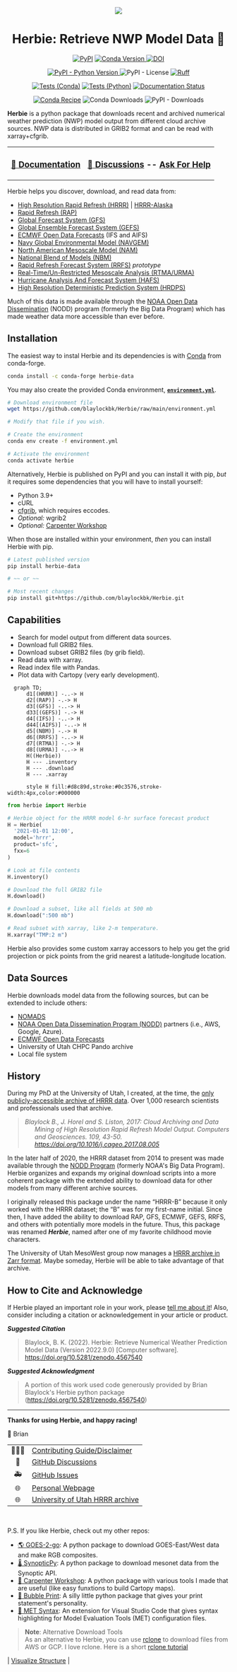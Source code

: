 <div
  align="center"
>

![](https://github.com/blaylockbk/Herbie/blob/main/images/logo_new/Herbie-logo.png?raw=True)

# Herbie: Retrieve NWP Model Data 🏁

<!-- Badges -->

[![PyPI](https://img.shields.io/pypi/v/herbie-data)](https://pypi.python.org/pypi/herbie-data/)
[![Conda Version](https://img.shields.io/conda/vn/conda-forge/herbie-data)
](https://anaconda.org/conda-forge/herbie-data)
[![DOI](https://zenodo.org/badge/275214142.svg)](https://zenodo.org/badge/latestdoi/275214142)

[![PyPI - Python Version](https://img.shields.io/pypi/pyversions/herbie-data)
](https://pypi.org/project/herbie-data/)
![PyPI - License](https://img.shields.io/pypi/l/herbie-data)
[![Ruff](https://img.shields.io/endpoint?url=https://raw.githubusercontent.com/astral-sh/ruff/main/assets/badge/v2.json)](https://github.com/astral-sh/ruff)

[![Tests (Conda)](https://github.com/blaylockbk/Herbie/actions/workflows/tests-conda.yml/badge.svg)](https://github.com/blaylockbk/Herbie/actions/workflows/tests-conda.yml)
[![Tests (Python)](https://github.com/blaylockbk/Herbie/actions/workflows/tests-python.yml/badge.svg)](https://github.com/blaylockbk/Herbie/actions/workflows/tests-python.yml)
[![Documentation Status](https://readthedocs.org/projects/herbie/badge/?version=latest)](https://herbie.readthedocs.io/?badge=latest)

[![Conda Recipe](https://img.shields.io/badge/recipe-herbie--data-green.svg)](https://anaconda.org/conda-forge/herbie-data)
![Conda Downloads](https://img.shields.io/conda/d/conda-forge/herbie-data)
![PyPI - Downloads](https://img.shields.io/pypi/dm/herbie-data?label=pypi|downloads)


<!-- (Badges) -->

</div>

**Herbie** is a python package that downloads recent and archived numerical weather prediction (NWP) model output from different cloud archive sources. NWP data is distributed in GRIB2 format and can be read with xarray+cfgrib. 


|||
|:--:|:--:|
|<h3>[📘 Documentation](https://herbie.readthedocs.io/)</h3> | <h3>[💬 Discussions](https://github.com/blaylockbk/Herbie/discussions) -- [Ask For Help](https://github.com/blaylockbk/Herbie/discussions/categories/q-a)</h3>


Herbie helps you discover, download, and read data from:

- [High Resolution Rapid Refresh (HRRR)](https://herbie.readthedocs.io/en/latest/user_guide/_model_notebooks/hrrr.html) | [HRRR-Alaska](https://herbie.readthedocs.io/en/latest/user_guide/_model_notebooks/hrrrak.html)
- [Rapid Refresh (RAP)](https://herbie.readthedocs.io/en/latest/user_guide/_model_notebooks/rap.html)
- [Global Forecast System (GFS)](https://herbie.readthedocs.io/en/latest/user_guide/_model_notebooks/gfs.html)
- [Global Ensemble Forecast System (GEFS)](https://herbie.readthedocs.io/en/latest/user_guide/_model_notebooks/gefs.html)
- [ECMWF Open Data Forecasts](https://herbie.readthedocs.io/en/latest/user_guide/_model_notebooks/ecmwf.html) (IFS and AIFS)
- [Navy Global Environmental Model (NAVGEM)](https://herbie.readthedocs.io/en/latest/user_guide/_model_notebooks/navgem.html)
- [North American Mesoscale Model (NAM)](https://github.com/blaylockbk/Herbie/blob/main/docs/user_guide/_model_notebooks/nam.ipynb)
- [National Blend of Models (NBM)](https://herbie.readthedocs.io/en/latest/user_guide/_model_notebooks/nbm.html)
- [Rapid Refresh Forecast System (RRFS)](https://herbie.readthedocs.io/en/latest/user_guide/_model_notebooks/rrfs.html) _prototype_
- [Real-Time/Un-Restricted Mesoscale Analysis (RTMA/URMA)](https://herbie.readthedocs.io/en/latest/user_guide/_model_notebooks/rtma.html)
- [Hurricane Analysis And Forecast System (HAFS)](https://herbie.readthedocs.io/en/latest/user_guide/_model_notebooks/hafs.html)
- [High Resolution Deterministic Prediction System (HRDPS)](https://herbie.readthedocs.io/en/latest/user_guide/_model_notebooks/hrdps.html)

Much of this data is made available through the [NOAA Open Data Dissemination](https://www.noaa.gov/information-technology/open-data-dissemination) (NODD) program (formerly the Big Data Program) which has made weather data more accessible than ever before.


## Installation

The easiest way to instal Herbie and its dependencies is with [Conda](https://docs.conda.io/projects/conda/en/latest/user-guide/tasks/manage-environments.html) from conda-forge.

```bash
conda install -c conda-forge herbie-data
```

You may also create the provided Conda environment, **[`environment.yml`](https://github.com/blaylockbk/Herbie/blob/main/environment.yml)**.

```bash
# Download environment file
wget https://github.com/blaylockbk/Herbie/raw/main/environment.yml

# Modify that file if you wish.

# Create the environment
conda env create -f environment.yml

# Activate the environment
conda activate herbie
```

Alternatively, Herbie is published on PyPI and you can install it with pip, _but_ it requires some dependencies that you will have to install yourself:

- Python 3.9+
- cURL
- [cfgrib](https://github.com/ecmwf/cfgrib), which requires eccodes.
- _Optional:_ wgrib2
- _Optional:_ [Carpenter Workshop](https://github.com/blaylockbk/Carpenter_Workshop)

When those are installed within your environment, _then_ you can install Herbie with pip.

```bash
# Latest published version
pip install herbie-data

# ~~ or ~~

# Most recent changes
pip install git+https://github.com/blaylockbk/Herbie.git
```

## Capabilities

- Search for model output from different data sources.
- Download full GRIB2 files.
- Download subset GRIB2 files (by grib field).
- Read data with xarray.
- Read index file with Pandas.
- Plot data with Cartopy (very early development).

```mermaid
  graph TD;
      d1[(HRRR)] -..-> H
      d2[(RAP)] -.-> H
      d3[(GFS)] -..-> H
      d33[(GEFS)] -.-> H
      d4[(IFS)] -..-> H
      d44[(AIFS)] -..-> H
      d5[(NBM)] -.-> H
      d6[(RRFS)] -..-> H
      d7[(RTMA)] -.-> H
      d8[(URMA)] -..-> H
      H((Herbie))
      H --- .inventory
      H --- .download
      H --- .xarray

      style H fill:#d8c89d,stroke:#0c3576,stroke-width:4px,color:#000000
```

```python
from herbie import Herbie

# Herbie object for the HRRR model 6-hr surface forecast product
H = Herbie(
  '2021-01-01 12:00',
  model='hrrr',
  product='sfc',
  fxx=6
)

# Look at file contents
H.inventory()

# Download the full GRIB2 file
H.download()

# Download a subset, like all fields at 500 mb
H.download(":500 mb")

# Read subset with xarray, like 2-m temperature.
H.xarray("TMP:2 m")
```

Herbie also provides some custom xarray accessors to help you get the grid projection or pick points from the grid nearest a latitude-longitude location.

## Data Sources

Herbie downloads model data from the following sources, but can be extended to include others:

- [NOMADS](https://nomads.ncep.noaa.gov/)
- [NOAA Open Data Dissemination Program (NODD)](https://www.noaa.gov/information-technology/open-data-dissemination) partners (i.e., AWS, Google, Azure).
- [ECMWF Open Data Forecasts](https://www.ecmwf.int/en/forecasts/datasets/open-data)
- University of Utah CHPC Pando archive
- Local file system

## History

During my PhD at the University of Utah, I created, at the time, the [only publicly-accessible archive of HRRR data](http://hrrr.chpc.utah.edu/). Over 1,000 research scientists and professionals used that archive.

<blockquote><cite>
<p style="padding-left: 22px ; text-indent: -22px ;"> Blaylock B., J. Horel and S. Liston, 2017: Cloud Archiving and Data Mining of High Resolution Rapid Refresh Model Output. Computers and Geosciences. 109, 43-50. <a href="https://doi.org/10.1016/j.cageo.2017.08.005">https://doi.org/10.1016/j.cageo.2017.08.005</a></p>
</cite></blockquote>

In the later half of 2020, the HRRR dataset from 2014 to present was made available through the [NODD Program](https://www.noaa.gov/information-technology/open-data-dissemination) (formerly NOAA's Big Data Program). Herbie organizes and expands my original download scripts into a more coherent package with the extended ability to download data for other models from many different archive sources.

I originally released this package under the name “HRRR-B” because it only worked with the HRRR dataset; the “B” was for my first-name initial. Since then, I have added the ability to download RAP, GFS, ECMWF, GEFS, RRFS, and others with potentially more models in the future. Thus, this package was renamed **_Herbie_**, named after one of my favorite childhood movie characters.

The University of Utah MesoWest group now manages a [HRRR archive in Zarr format](http://hrrr.chpc.utah.edu/). Maybe someday, Herbie will be able to take advantage of that archive.

## How to Cite and Acknowledge

If Herbie played an important role in your work, please [tell me about it](https://github.com/blaylockbk/Herbie/discussions/categories/show-and-tell)! Also, consider including a citation or acknowledgement in your article or product.

**_Suggested Citation_**

> Blaylock, B. K. (2022). Herbie: Retrieve Numerical Weather Prediction Model Data (Version 2022.9.0) [Computer software]. https://doi.org/10.5281/zenodo.4567540

**_Suggested Acknowledgment_**

> A portion of this work used code generously provided by Brian Blaylock's Herbie python package (https://doi.org/10.5281/zenodo.4567540)

<hr>

**Thanks for using Herbie, and happy racing!**

🏁 Brian

|     |                                                                                                     |
| :-: | --------------------------------------------------------------------------------------------------- |
| 👨🏻‍💻  | [Contributing Guide/Disclaimer](https://herbie.readthedocs.io/en/stable/user_guide/housekeeping/disclaimer.html) |
| 💬  | [GitHub Discussions](https://github.com/blaylockbk/Herbie/discussions)                              |
| 🚑  | [GitHub Issues](https://github.com/blaylockbk/Herbie/issues)                                        |
| 🌐  | [Personal Webpage](http://home.chpc.utah.edu/~u0553130/Brian_Blaylock/home.html)                    |
| 🌐  | [University of Utah HRRR archive](http://hrrr.chpc.utah.edu/)                                       |

<br>

P.S. If you like Herbie, check out my other repos:

- [🌎 GOES-2-go](https://github.com/blaylockbk/goes2go): A python package to download GOES-East/West data and make RGB composites.
- [🌡 SynopticPy](https://github.com/blaylockbk/SynopticPy): A python package to download mesonet data from the Synoptic API.
- [🔨 Carpenter Workshop](https://github.com/blaylockbk/Carpenter_Workshop): A python package with various tools I made that are useful (like easy funxtions to build Cartopy maps).
- [💬 Bubble Print](https://github.com/blaylockbk/BubblePrint): A silly little python package that gives your print statement's personality.
- [📜 MET Syntax](https://github.com/blaylockbk/vscode-met-syntax): An extension for Visual Studio Code that gives syntax highlighting for Model Evaluation Tools (MET) configuration files.

> **Note**: Alternative Download Tools  
> As an alternative to Herbie, you can use [rclone](https://rclone.org/) to download files from AWS or GCP. I love rclone. Here is a short [rclone tutorial](https://github.com/blaylockbk/pyBKB_v3/blob/master/rclone_howto.md)

| [Visualize Structure](https://mango-dune-07a8b7110.1.azurestaticapps.net/?repo=blaylockbk%2FHerbie) |
